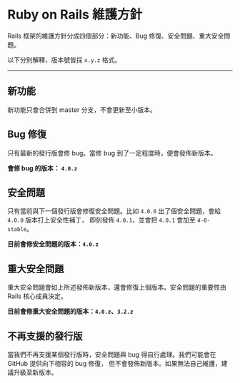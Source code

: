 Ruby on Rails 維護方針
====================================

Rails 框架的維護方針分成四個部分：新功能、Bug 修復、安全問題、重大安全問題。

以下分別解釋，版本號皆採 `x.y.z` 格式。

--------------------------------------------------------------------------------

新功能
------------

新功能只會合併到 master 分支，不會更新至小版本。

Bug 修復
---------

只有最新的發行版會修 bug。當修 bug 到了一定程度時，便會發佈新版本。

**會修 bug 的版本： `4.0.z`**

安全問題
---------------

只有當前與下一個發行版會修復安全問題。比如 `4.0.0` 出了個安全問題，會給 `4.0.0` 版本打上安全性補丁，
即刻發佈 `4.0.1`，並會把 `4.0.1` 會加至 `4-0-stable`。

**目前會修安全問題的版本：`4.0.z`**

重大安全問題
----------------------

重大安全問題會如上所述發佈新版本，還會修復上個版本。安全問題的重要性由 Rails 核心成員決定。

**目前會修重大安全問題的版本：`4.0.z`、`3.2.z`**

不再支援的發行版
--------------------------

當我們不再支援某個發行版時，安全問題與 bug 得自行處理。我們可能會在 GitHub 提供向下相容的 bug 修復，
但不會發佈新版本。如果無法自己維護，建議升級至新版本。
